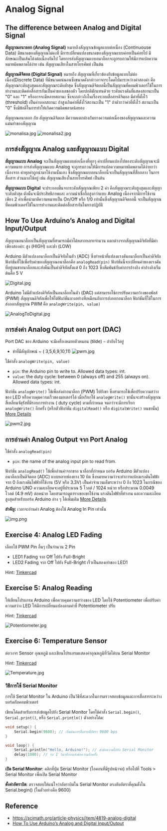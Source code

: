 # Analog Signal

## The difference between Analog and Digital Signal

**สัญญาณอนาลอก (Analog Signal)** หมายถึงสัญญาณข้อมูลแบบต่อเนื่อง (Continuouse Data) มีขนาดของสัญญาณไม่คงที่
มีการเปลี่ยนแปลงขนาดของสัญญาณแบบค่อยเป็นค่อยไป มีลักษณะเป็นเส้นโค้งต่อเนื่องกันไป
โดยการส่งสัญญาณแบบอนาล็อกจะถูกรบกวนให้มีการแปลความหมายผิดพลาดได้ง่าย เช่น สัญญาณเสียงในสายโทรศัพท์ เป็นต้น

**สัญญาณดิจิตอล (Digital Signal)** หมายถึง สัญญาณที่เกี่ยวข้องกับข้อมูลแบบไม่ต่อเนื่อง(Discrete Data)
ที่มีขนาดแน่นอนซึ่งขนาดดังกล่าวอาจกระโดดไปมาระหว่างค่าสองค่า คือ สัญญาณระดับสูงสุดและสัญญาณระดับต่ำสุด
ซึ่งสัญญาณดิจิตอลนี้เป็นสัญญาณที่คอมพิวเตอร์ใช้ในการทำงานและติดต่อสื่อสารกันเป็นค่าของเลขลงตัว โดยปกติมักแทนด้วย
ระดับแรงดันที่แสดงสถานะเป็น "0" และ "1" หรืออาจจะมีหลายสถานะ ซึ่งจะกล่าวถึงในเรื่องระบบสื่อสารดิจิตอล มีค่าที่ตั้งไว้
(threshold) เป็นค่าบอกสถานะ ถ้าสูงเกินค่าที่ตั้งไว้สถานะเป็น "1" ถ้าต่ำกว่าค่าที่ตั้งไว้ สถานะเป็น "0"
ซึ่งมีข้อดีในการท่าให้เกิดความผิดพลาดน้อยลง

สัญญาณอนาลอก กับ สัญญาณดิจิตอล มีความแตกต่างกันทางความต่อเนื่องของสัญญาณและความแม่นยำของสัญญาณ

![monalisa.jpg](files/img/monalisa.jpg)
![monalisa2.jpg](files/img/monalisa2.jpg)

## การส่งสัญญาณ Analog และสัญญาณแบบ Digital

**สัญญาณแบบ Analog** จะเป็นสัญญาณแบบต่อเนื่องที่ทุกๆ ค่าเปลี่ยนแปลงไปของระดับสัญญาณจะมีความหมาย การส่งสัญญาณแบบ Analog
จะถูกรบกวนให้มีการแปลความหมายผิดพลาดได้ง่ายกว่า เนื่องจาก ค่าทุกค่าถูกนำมาใช้งานนั้นเอง
ซึ่งสัญญาณแบบอนาล็อกนี้จะเป็นสัญญาณที่สื่อกลาง ในการสื่อสาร ส่วนมากใช้อยู่ เช่น สัญญาณเสียงในสายโทรศัพท์ เป็นต้น

**สัญญาณแบบ Digital** จะประกอบขึ้นจากระดับสัญญาณเพียง 2 ค่า คือสัญญาณระดับสูงสุดและสัญญาระดับต่ำสุด
ดังนั้นจะมีประสิทธิภาพและ ความน่าเชื่อถือสูงกว่าแบบ Analog เนื่องจากมีการใช้งานเพียง 2 ค่าเพื่อน่ามาตีความหมายเป็น
On/Off หรือ 1/0 เท่านั้นซึ่งสัญญาณดิจิตอลนี้ จะเป็นสัญญาณที่คอมพิวเตอร์ใช้ในการทำงานและติดต่อสื่อสารกันในทางปฏิบัติ

## How To Use Arduino’s Analog and Digital Input/Output

สัญญาณอนาล็อกเป็นสัญญาณที่สามารถมีค่าได้หลากหลายจำนวน แตกต่างจากสัญญาณดิจิทัลที่มีค่าเพียงสองค่า: สูง (HIGH) และต่ำ
(LOW)

Arduino มีตัวแปลงอนาล็อกเป็นดิจิทัลในตัว (ADC) ซึ่งทำหน้าที่แปลงแรงดันอนาล็อกเป็นค่าดิจิทัล
ฟังก์ชันที่ใช้เพื่อรับค่าของสัญญาณอนาล็อกคือ `analogRead(pin)`
ฟังก์ชันนี้จะเปลี่ยนค่าของแรงดันที่อยู่บนขาอนาล็อกและส่งคืนเป็นค่าดิจิทัลตั้งแต่ 0 ถึง 1023 ซึ่งสัมพันธ์กับค่าการอ้างอิง
ค่าอ้างอิงเริ่มต้นคือ 5 V

![Digital.jpg](files/img/Digital.jpg)

Arduino ไม่มีตัวแปลงดิจิทัลเป็นอนาล็อกในตัว (DAC) แต่สามารถใช้การปรับความกว้างของพัลส์ (PWM)
สัญญาณดิจิทัลเพื่อให้ได้ฟังก์ชันบางอย่างที่เหมือนกับการส่งออกอนาล็อก ฟังก์ชันที่ใช้ในการส่งออกสัญญาณ PWM คือ
`analogWrite(pin, value)`

![AnalogToDigital.jpg](files/img/AnalogToDigital.jpg)

## การส่งค่า Analog Output ออก port (DAC)

Port DAC ของ Arduino จะมีเครื่องหมายตัวหนอน (tilde) `~` กำกับไว้อยู่

- ขำที่มีสัญลักษณ์ ~ ( 3,5,6,9,10,11)
  ![pwm.jpg](files/img/pwm.jpg)

ใช้่คำสั่ง `analogWrite(pin, value)`

- `pin`: the Arduino pin to write to. Allowed data types: int.
- `value`: the duty cycle: between 0 (always off) and 255 (always on). Allowed data types: int.

ฟังก์ชัน `analogWrite()` ใช้เพื่อส่งค่าอนาล็อก (PWM) ไปยังขา ซึ่งสามารถใช้เพื่อปรับความสว่างของ LED
หรือควบคุมความเร็วของมอเตอร์ได้ เมื่อเรียกใช้ `analogWrite()` ขานั้นจะสร้างสัญญาณสี่เหลี่ยมจัตุรัสที่มีรอบการทำงาน (
duty cycle) ตามที่กำหนด จนกว่าจะมีการเรียก `analogWrite()` อีกครั้ง (หรือตัวฟังก์ชัน `digitalRead()` หรือ
`digitalWrite()` บนขานั้น)
[More Details](https://www.arduino.cc/reference/en/language/functions/analog-io/analogwrite/)

![pwm2.jpg](files/img/pwm2.jpg)

## การอ่านค่า Analog Output จาก Port Analog

ใช้่คำสั่ง `analogRead(pin)`

- `pin`: the name of the analog input pin to read from.

ฟังก์ชัน `analogRead()` ใช้เพื่ออ่านค่าจากขาอ นาล็อกที่กำหนด บอร์ด Arduino มีตัวแปลงอนาล็อกเป็นดิจิตอล (ADC)
แบบหลายช่องทาง 10 บิต ซึ่งหมายความว่าจะทำการแปลงแรงดันไฟฟ้าจาก 0 ถึงแรงดันไฟฟ้าที่ใช้งาน (5V หรือ 3.3V)
เป็นค่าจำนวนเต็มระหว่าง 0 ถึง 1023 ในกรณีของ Arduino UNO ความละเอียดจะอยู่ที่ประมาณ 5 โวลต์ / 1024 หน่วย หรือประมาณ
0.0049 โวลต์ (4.9 mV) ต่อหน่วย โดยสามารถดูตารางของขาใช้งาน แรงดันไฟฟ้าที่ทำงาน และความละเอียดสูงสุดสำหรับบอร์ด Arduino
ต่าง ๆ ได้เพิ่มเติม [More Details](https://www.arduino.cc/reference/en/language/functions/analog-io/analogread/)

**สำคัญ:** เวลาจะอ่านค่า Analog ต้องใช้ Analog In Pin เท่านั้น

![img.png](files/img/analogpin.png)

## Exercise 4: Analog LED Fading

เลือกใช้ PWM Pin อื่นๆ เป็นจำนวน 2 Pin

- LED1 Fading จาก Off ไปยัง Full-Bright
- LED2 Fading จาก Off ไปยัง Full-Bright เร็วเป็นสองเท่าของ LED1

Hint: [Tinkercad](https://www.tinkercad.com/things/ePJssgTI8Vo-l24-led-fading?sharecode=mkqe5jc0w5rYart6cIyuni-O2BlwSVwE-Mn0FLg6ev8)

## Exercise 5: Analog Reading

ให้เขียนโปรแกรม Arduino เพื่อควบคุมความสว่างของ LED โดยใช้ Potentiometer เพื่อปรับค่าความสว่าง LED
ให้มีการเปลี่ยนแปลงตามค่าที่ Potentiometer ปรับ

Hint: [Tinkercad](https://www.tinkercad.com/things/ga6pNRFHVXI-l25-analog-reading?sharecode=kZHN-vveGuvqCZl4ss-zFi1ZmuD0M5KhiZzZYMhNxIc)

![Potentiometer.jpg](files/img/Potentiometer.jpg)

## Exercise 6: Temperature Sensor

ต่อวงจร Sensor อุณหภูมิ และเขียนโปรแกรมแสดงค่าอุณหภูมิที่วัดได้บน Serial Monitor

Hint: [Tinkercad](https://www.tinkercad.com/things/2OZqp7WO6Td-l26-temperature-sensor?sharecode=s-GGIAwVG3TqRgbwbsAaloo0osO_byVMoD4b76Ax77c)

![Temperature.jpg](files/img/Temperature.jpg)

### วิธีการใช้ Serial Monitor

การใช้ Serial Monitor ใน Arduino เป็นวิธีที่สะดวกในการตรวจสอบข้อมูลและการสื่อสารระหว่างบอร์ดกับคอมพิวเตอร์

เขียนโค้ดสำหรับการส่งข้อมูลไปยัง Serial Monitor โดยใช้คำสั่ง `Serial.begin()`, `Serial.print()`, หรือ
`Serial.println()` ตัวอย่างโค้ด:

```cpp
void setup() {
    Serial.begin(9600); // เริ่มต้นการสื่อสารที่อัตรา 9600 bps
}

void loop() {
    Serial.println("Hello, Arduino!"); // ส่งข้อความไปยัง Serial Monitor
    delay(1000); // รอ 1 วินาทีก่อนส่งข้อความอีกครั้ง
}
```

**เปิด Serial Monitor**: คลิกที่ปุ่ม Serial Monitor (ไอคอนที่มีรูปหน้าจอ) หรือไปที่ Tools > Serial Monitor เพื่อเปิด
Serial
Monitor

**ตั้งค่าอัตราบิต**: ตรวจสอบให้แน่ใจว่าอัตราบิตใน Serial Monitor ตรงกับอัตราที่คุณตั้งใน Serial.begin()
(ในตัวอย่างคือ 9600)

## Reference

- https://scimath.org/article-physics/item/4819-analog-digital
- [How To Use Arduino’s Analog and Digital Input/Output](https://www.allaboutcircuits.com/projects/using-the-arduinos-analog-io/#:~:text=as%20digital%20signals.-,The%20Arduino%20can%20input%20and%20output%20analog%20signals%20as%20well,%2Ddigital%20converter%20(ADC).)
